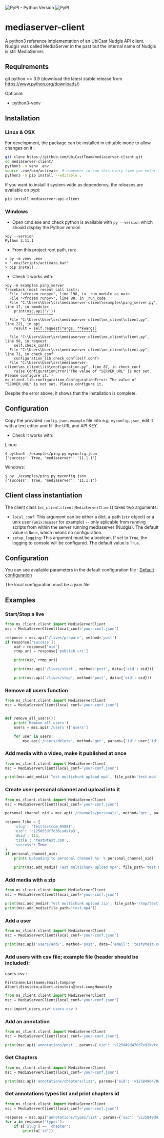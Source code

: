 ![PyPI - Python Version](https://img.shields.io/pypi/pyversions/mediaserver-api-client.svg)
![PyPI](https://img.shields.io/pypi/v/mediaserver-api-client.svg)

# mediaserver-client

A python3 reference implementation of an UbiCast Nudgis API client.
Nudgis was called MediaServer in the past but the internal name of Nudgis is still MediaServer.

## Requirements

git
python >= 3.9 (download the latest stable release from https://www.python.org/downloads/)

Optional:
* python3-venv

## Installation

### Linux & OSX

For development, the package can be installed in editable mode to allow changes on it :

```sh
git clone https://github.com/UbiCastTeam/mediaserver-client.git
cd mediaserver-client/
python3 -m venv .env
source .env/bin/activate  # remember to run this every time you enter the folder and need to restore the environment
python3 -m pip install --editable .
```

If you want to install it system-wide as dependency, the releases are available on pypi:
```sh
pip install mediaserver-api-client
```

### Windows

* Open cmd.exe and check python is available with `py --version` which should display the Python version

```
>py --version
Python 3.11.1
```

* From this project root path, run:

```
> py -m venv .env
> ".env/Scripts/activate.bat"
> pip install .
``` 
 
* Check it works with:

```
>py -m examples.ping_server
Traceback (most recent call last):
  File "<frozen runpy>", line 198, in _run_module_as_main
  File "<frozen runpy>", line 88, in _run_code
  File "C:\Users\User\src\mediaserver-client\examples\ping_server.py", line 17, in <module>
    print(msc.api('/'))
          ^^^^^^^^^^^^
  File "C:\Users\User\src\mediaserver-client\ms_client\client.py", line 221, in api
    result = self.request(*args, **kwargs)
             ^^^^^^^^^^^^^^^^^^^^^^^^^^^^^
  File "C:\Users\User\src\mediaserver-client\ms_client\client.py", line 98, in request
    self.check_conf()
  File "C:\Users\User\src\mediaserver-client\ms_client\client.py", line 71, in check_conf
    configuration_lib.check_conf(self.conf)
  File "C:\Users\User\src\mediaserver-client\ms_client\lib\configuration.py", line 87, in check_conf
    raise ConfigurationError('The value of "SERVER_URL" is not set. Please configure it.')
ms_client.lib.configuration.ConfigurationError: The value of "SERVER_URL" is not set. Please configure it.
```

Despite the error above, it shows that the installation is complete.

## Configuration

Copy the provided `config.json.example` file into e.g. `myconfig.json`, edit it with a text editor and fill the URL and API KEY.

* Check it works with:

Linux:
```
$ python3 ./examples/ping.py myconfig.json
{'success': True, 'mediaserver': '11.1.1'}
```
Windows:
```
$ py ./examples/ping.py myconfig.json
{'success': True, 'mediaserver': '11.1.1'}
```

## Client class instantiation

The client class (`ms_client`.`client`.`MediaServerClient`) takes two arguments:
* `local_conf`: This argument can be either a dict, a path (`str` object) or a unix user (`unix:msuser` for example) -- only aplicable from running scripts from within the server running mediaserver (Nudgis). The default value is `None`, which means no configuration.
* `setup_logging`: This argument must be a boolean. If set to `True`, the logging to console will be configured. The default value is `True`.

## Configuration

You can see available parameters in the default configuration file :
[Default configuration](/ms_client/conf.py)

The local configuration must be a json file.

## Examples

### Start/Stop a live

``` python
from ms_client.client import MediaServerClient
msc = MediaServerClient(local_conf='your-conf.json')

response = msc.api('/lives/prepare', method='post')
if response['success']:
    oid = response['oid']
    rtmp_uri = response['publish_uri']

    print(oid, rtmp_uri)

    print(msc.api('/lives/start', method='post', data={'oid': oid}))

    print(msc.api('/lives/stop', method='post', data={'oid': oid}))
```

### Remove all users function

``` python
from ms_client.client import MediaServerClient
msc = MediaServerClient(local_conf='your-conf.json')


def remove_all_users():
    print('Remove all users')
    users = msc.api('/users')['users']

    for user in users:
        msc.api('/users/delete', method='get', params={'id': user['id']})
```

### Add media with a video, make it published at once

``` python
from ms_client.client import MediaServerClient
msc = MediaServerClient(local_conf='your-conf.json')

print(msc.add_media('Test multichunk upload mp4', file_path='test.mp4', validated='yes', speaker_email='user@domain.com'))
```

### Create user personal channel and upload into it

``` python
from ms_client.client import MediaServerClient
msc = MediaServerClient(local_conf='your-conf.json')

personal_channel_oid = msc.api('/channels/personal/', method='get', params={'email': 'test@test.com'}).get('oid')

respone_like = {
    'slug': 'testtestcom_05881',
    'oid': 'c125855df7d36iudslp3',
    'dbid': 113,
    'title': 'test@test.com',
    'success': True
}
if personal_channel_oid:
    print('Uploading to personal channel %s' % personal_channel_oid)

    print(msc.add_media('Test multichunk upload mp4', file_path='test.mp4', validated='yes', speaker_email='user@domain.com', channel=personal_channel_oid))
```

### Add media with a zip

``` python
from ms_client.client import MediaServerClient
msc = MediaServerClient(local_conf='your-conf.json')

print(msc.add_media('Test multichunk upload zip', file_path='/tmp/test.zip'))
print(msc.add_media(file_path='test.mp4'))
```

### Add a user

``` python
from ms_client.client import MediaServerClient
msc = MediaServerClient(local_conf='your-conf.json')

print(msc.api('users/add/', method='post', data={'email': 'test@test.com'}))
```

### Add users with csv file; example file (header should be included):

users.csv :

``` csv
Firstname;Lastname;Email;Company
Albert;Einstein;albert.einstein@test.com;Humanity
```

``` python
from ms_client.client import MediaServerClient
msc = MediaServerClient(local_conf='your-conf.json')

msc.import_users_csv('users.csv')
```

### Add an annotation

``` python
from ms_client.client import MediaServerClient
msc = MediaServerClient(local_conf='your-conf.json')

print(msc.api('annotations/post', params={'oid': 'v125849d470d7v92kvtc', 'time': 1000}))
```

### Get Chapters

``` python
from ms_client.client import MediaServerClient
msc = MediaServerClient(local_conf='your-conf.json')

print(msc.api('annotations/chapters/list', params={'oid': 'v125849d470d7v92kvtc'}))
```

### Get annotations types list and print chapters id

``` python
from ms_client.client import MediaServerClient
msc = MediaServerClient(local_conf='your-conf.json')

response = msc.api('annotations/types/list', params={'oid': 'v125849d470d7v92kvtc'})
for a in response['types']:
    if a['slug'] == 'chapter':
        print(a['id'])
```
